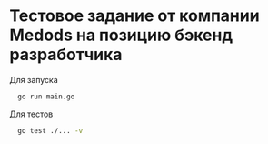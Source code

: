# Тестовое задание от компании Medods на позицию бэкенд разработчика

Для запуска
```bash
  go run main.go
```
Для тестов 
```bash
  go test ./... -v
```
